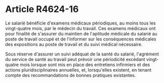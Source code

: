 # Article R4624-16

Le salarié bénéficie d'examens médicaux périodiques, au moins tous les vingt-quatre mois, par le médecin du travail. Ces examens médicaux ont pour finalité de s'assurer du maintien de l'aptitude médicale du salarié au poste de travail occupé et de l'informer sur les conséquences médicales des expositions au poste de travail et du suivi médical nécessaire. 

Sous réserve d'assurer un suivi adéquat de la santé du salarié, l'agrément du service de santé au travail peut prévoir une périodicité excédant vingt-quatre mois lorsque sont mis en place des entretiens infirmiers et des actions pluridisciplinaires annuelles, et, lorsqu'elles existent, en tenant compte des recommandations de bonnes pratiques existantes.